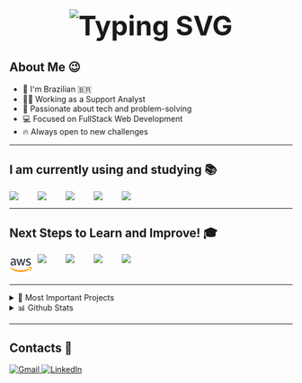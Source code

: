 <!-- Cabeçalho animado com destaque para "Welcome to my GitHub!" -->
<h1 align="center" style="font-size: 48px;">
  <img src="https://readme-typing-svg.herokuapp.com?color=00F7FF&center=true&vCenter=true&lines=Welcome+to+my+GitHub!" alt="Typing SVG" />
</h1>

## About Me 😉
- 🎯 I'm Brazilian 🇧🇷  
- 👨‍💻 Working as a Support Analyst  
- 🧠 Passionate about tech and problem-solving  
- 💻 Focused on FullStack Web Development  
- 🔥 Always open to new challenges

---

## I am currently using and studying 📚

<div style="display: flex; gap: 10px;">
  <img src="https://cdn.jsdelivr.net/gh/devicons/devicon/icons/javascript/javascript-original.svg" width="40"/>
  <img src="https://cdn.jsdelivr.net/gh/devicons/devicon/icons/java/java-original.svg" width="40"/>
  <img src="https://cdn.jsdelivr.net/gh/devicons/devicon/icons/nextjs/nextjs-original.svg" width="40"/>
  <img src="https://cdn.jsdelivr.net/gh/devicons/devicon/icons/python/python-original.svg" width="40"/>
  <img src="https://cdn.jsdelivr.net/gh/devicons/devicon/icons/mysql/mysql-original.svg" width="40"/>
</div>

---

## Next Steps to Learn and Improve! 🎓

<div style="display: flex; gap: 10px;">
  <img src="https://raw.githubusercontent.com/devicons/devicon/master/icons/amazonwebservices/amazonwebservices-original-wordmark.svg" width="40"/>
  <img src="https://cdn.jsdelivr.net/gh/devicons/devicon/icons/kubernetes/kubernetes-plain.svg" width="40"/>
  <img src="https://cdn.jsdelivr.net/gh/devicons/devicon/icons/postgresql/postgresql-original.svg" width="40"/>
  <img src="https://cdn.jsdelivr.net/gh/devicons/devicon/icons/redis/redis-original.svg" width="40"/>
  <img src="https://cdn.jsdelivr.net/gh/devicons/devicon/icons/java/java-original.svg" width="40"/>
</div>

---

<details>
  <summary>📘 Most Important Projects</summary>
  <ul>
    <li><a href="https://github.com/amado13/jogo">Jogo</a></li>
    <li><a href="https://github.com/amado13/portifolio">Portfólio</a></li>
  </ul>
</details>

<details>
  <summary>📊 Github Stats</summary>
  <p>(Estatísticas em breve...)</p>
</details>

---

## Contacts 📱

<p align="left">
  <a href="mailto:lramado13@gmail.com">
    <img src="https://img.shields.io/badge/Gmail-D14836?style=for-the-badge&logo=gmail&logoColor=white" alt="Gmail">
  </a>
  <a href="https://www.linkedin.com/in/lucas-ronzella-amado/" target="_blank">
    <img src="https://img.shields.io/badge/LinkedIn-0A66C2?style=for-the-badge&logo=linkedin&logoColor=white" alt="LinkedIn">
  </a>
</p>
